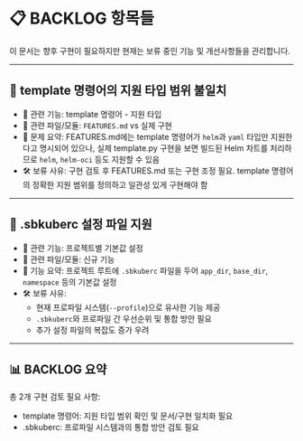 # 📋 BACKLOG 항목들

이 문서는 향후 구현이 필요하지만 현재는 보류 중인 기능 및 개선사항들을 관리합니다.

______________________________________________________________________

## 🚨 template 명령어의 지원 타입 범위 불일치

- 📌 관련 기능: template 명령어 - 지원 타입
- 📁 관련 파일/모듈: `FEATURES.md` vs 실제 구현
- 📎 문제 요약: FEATURES.md에는 template 명령어가 `helm`과 `yaml` 타입만 지원한다고 명시되어 있으나, 실제 template.py 구현을 보면 빌드된 Helm
  차트를 처리하므로 `helm`, `helm-oci` 등도 지원할 수 있음
- 🛠️ 보류 사유: 구현 검토 후 FEATURES.md 또는 구현 조정 필요. template 명령어의 정확한 지원 범위를 정의하고 일관성 있게 구현해야 함

______________________________________________________________________

## 🔮 .sbkuberc 설정 파일 지원

- 📌 관련 기능: 프로젝트별 기본값 설정
- 📁 관련 파일/모듈: 신규 기능
- 📎 기능 요약: 프로젝트 루트에 `.sbkuberc` 파일을 두어 `app_dir`, `base_dir`, `namespace` 등의 기본값 설정
- 🛠️ 보류 사유:
  - 현재 프로파일 시스템(`--profile`)으로 유사한 기능 제공
  - `.sbkuberc`와 프로파일 간 우선순위 및 통합 방안 필요
  - 추가 설정 파일의 복잡도 증가 우려

______________________________________________________________________

## 📊 BACKLOG 요약

총 2개 구현 검토 필요 사항:

- template 명령어: 지원 타입 범위 확인 및 문서/구현 일치화 필요
- .sbkuberc: 프로파일 시스템과의 통합 방안 검토 필요
